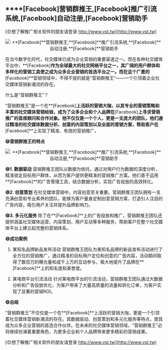 ## ****[Facebook]**营销群推王,**[Facebook]**推广引流系统,**[Facebook]**自动注册,**[Facebook]**营销助手**

[😍想了解推广相关软件的朋友请登录 http://www.vst.tw](http://www.vst.tw)

 <center><img src="https://vst.tw/MP4/tuiguang/png/2.png" alt="**[Facebook]**营销群推王,**[Facebook]**推广引流系统,**[Facebook]**自动注册,**[Facebook]**营销助手"></center>

在当今数字化时代，社交媒体已成为企业营销的重要渠道之一。而在各种社交媒体平台中，**[Facebook]**作为全球最大的社交网络平台之一，其广阔的用户群体和多样化的营销工具使之成为众多企业营销的首选平台之一。而在这个广袤的**[Facebook]**营销领域中，不得不提的就是“营销群推王”——一个引领着企业社交媒体营销新潮流的存在。

什么是“营销群推王”？

“营销群推王”是一个在**[Facebook]**上活跃的营销大咖，以其专业的营销策略和丰富的社交媒体营销经验，成为了众多企业和个人品牌在**[Facebook]**上寻求营销推广的首席顾问和合作对象。他不仅仅是一个个人，更是一支庞大的团队，他们通过精准的社交媒体数据分析、创意的内容策划以及全面的营销方案，帮助客户在**[Facebook]**上实现了精准、有效的营销推广。

**😄营销群推王的特点**

 <center><img src="https://vst.tw/MP4/tuiguang/png/8.png" alt="**[Facebook]**营销群推王,**[Facebook]**推广引流系统,**[Facebook]**自动注册,**[Facebook]**营销助手"></center>

**😄1. 数据驱动**
营销群推王团队以数据为依托，通过对用户行为数据的深度分析，精准锁定目标用户群体，从而为客户提供更精准的营销推广方案。他们善于运用**[Facebook]**的广告管理工具，结合数据分析，实现广告投放的高效转化。

**😄2. 创意策划**
在社交媒体营销中，内容创意至关重要。营销群推王团队拥有一支充满创意和专业素养的团队，能够为客户量身定制创意营销方案，打造引人注目的广告内容，吸引用户关注并提升品牌影响力。

**😄3. 多元化服务**
除了在**[Facebook]**上的广告投放和推广，营销群推王团队还提供涵盖社交媒体运营、内容策划、用户互动等多种服务，帮助客户在整个社交媒体平台上建立起完整的营销体系。

**😄成功案例**

1. 某知名品牌新品发布活动
营销群推王团队为某知名品牌的新品发布活动进行了全方位的营销推广，通过精准的目标用户定位和创意的广告内容，活动期间取得了数百万的曝光量和成千上万的互动参与，极大地提升了品牌在**[Facebook]**上的知名度和美誉度。

2. 某电商平台引流活动
针对某电商平台的引流活动，营销群推王团队通过大数据分析和广告投放优化，为客户带来了大量高质量的流量和转化订单，为客户实现了显著的营销ROI。

**😄总结**

“营销群推王”不仅仅是一个在**[Facebook]**上活跃的营销大咖，更是一个引领着社交媒体营销新潮流的存在。其数据驱动、创意策划和多元化服务等特点，使其成为众多企业营销的首选合作伙伴。在未来的社交媒体营销领域，“营销群推王”必将继续扮演着重要角色，为更多企业和个人品牌带来更多精彩的营销成果。

[😍想了解推广相关软件的朋友请登录 http://www.vst.tw](http://www.vst.tw)



